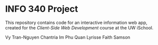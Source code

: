 # INFO 340 Project

This repository contains code for an interactive information web app, created for the _Client-Side Web Development_ course at the UW iSchool.

Vy Tran-Nguyen
Chantria Im
Phu Quan
Lyrisse Faith Samson
